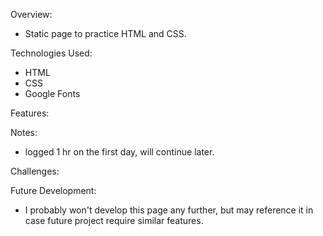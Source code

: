 Overview:

- Static page to practice HTML and CSS.

Technologies Used:

- HTML
- CSS
- Google Fonts

Features:

Notes:

- logged 1 hr on the first day, will continue later.

Challenges:

Future Development:

- I probably won't develop this page any further, but may reference it in case future project require similar features.

